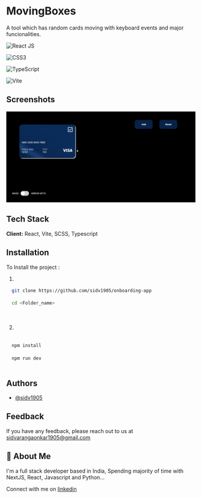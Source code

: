 
# MovingBoxes

A tool which has random cards moving with keyboard events and major funcionalities.

![React JS](https://img.shields.io/badge/React-20232A?style=for-the-badge&logo=react&logoColor=61DAFB)

![CSS3](https://img.shields.io/badge/css3-%231572B6.svg?style=for-the-badge&logo=css3&logoColor=white)

![TypeScript](https://img.shields.io/badge/typescript-%23007ACC.svg?style=for-the-badge&logo=typescript&logoColor=white)

![Vite](https://badges.aleen42.com/src/vitejs.svg)
## Screenshots

![App Screenshot](movingBoxGen.gif)


## Tech Stack

**Client:** React, Vite, SCSS, Typescript




## Installation

To Install the project : 



1. 

```bash
  git clone https://github.com/sidv1905/onboarding-app
  
  cd <Folder_name>

  
```

2. 

```bash

  npm install

  npm run dev
  
```



## Authors

- [@sidv1905](https://www.github.com/sidv1905)


## Feedback

If you have any feedback, please reach out to us at sidvarangaonkar1905@gmail.com


## 🚀 About Me
I'm a full stack developer based in India, Spending majority of time with NextJS, React, Javascript and Python...

Connect with me on [linkedin](https://www.linkedin.com/in/siddharth-varangaonkar-9b4a3a150/)